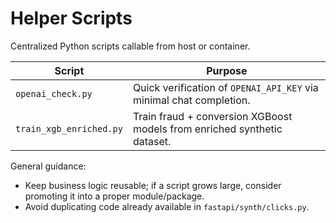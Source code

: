 # Helper Scripts

Centralized Python scripts callable from host or container.

| Script | Purpose |
|--------|---------|
| `openai_check.py` | Quick verification of `OPENAI_API_KEY` via minimal chat completion. |
| `train_xgb_enriched.py` | Train fraud + conversion XGBoost models from enriched synthetic dataset. |

General guidance:
- Keep business logic reusable; if a script grows large, consider promoting it into a proper module/package.
- Avoid duplicating code already available in `fastapi/synth/clicks.py`.
